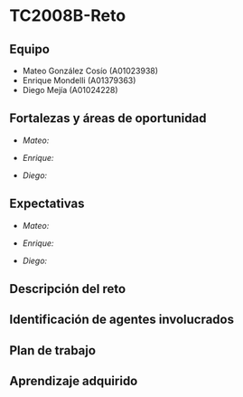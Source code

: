 # TC2008B-Reto

## Equipo
- Mateo González Cosío (A01023938)
- Enrique Mondelli (A01379363)
- Diego Mejía (A01024228)

## Fortalezas y áreas de oportunidad
- *Mateo:*  

- *Enrique:*

- *Diego:*

## Expectativas
- *Mateo:* 

- *Enrique:*

- *Diego:*

## Descripción del reto

## Identificación de agentes involucrados

## Plan de trabajo

## Aprendizaje adquirido